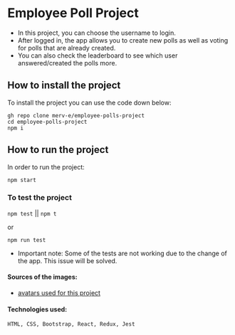 # Employee Poll Project

* In this project, you can choose the username to login. 
* After logged in, the app allows you to create new polls as well as voting for polls that are already created. 
* You can also check the leaderboard to see which user answered/created the polls more. 

## How to install the project 
To install the project you can use the code down below:

```
gh repo clone merv-e/employee-polls-project
cd employee-polls-project 
npm i
```

## How to run the project 

In order to run the project:


 `npm start`

### To test the project
`npm test` || `npm t`

or

`npm run test`

- Important note: Some of the tests are not working due to the change of the app. This issue will be solved.

#### Sources of the images:

- [avatars used for this project]( https://www.freepik.com/free-vector/hand-drawn-people-avatar-collection_5183184.htm#query=avatar&position=19&from_view=keyword )


#### Technologies used: 
``` HTML, CSS, Bootstrap, React, Redux, Jest ```
